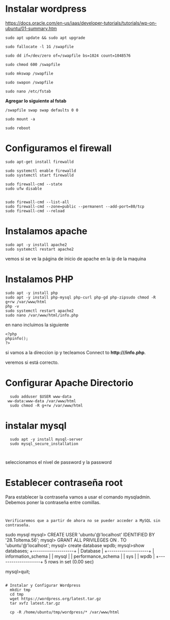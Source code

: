 # Instalar wordpress

https://docs.oracle.com/en-us/iaas/developer-tutorials/tutorials/wp-on-ubuntu/01-summary.htm



```
sudo apt update && sudo apt upgrade

sudo fallocate -l 1G /swapfile

sudo dd if=/dev/zero of=/swapfile bs=1024 count=1048576

sudo chmod 600 /swapfile

sudo mkswap /swapfile

sudo swapon /swapfile

sudo nano /etc/fstab
```
**Agregar lo siguiente al fstab**

```
/swapfile swap swap defaults 0 0
```
```
sudo mount -a

sudo reboot
```

# Configuramos el firewall

```
sudo apt-get install firewalld

sudo systemctl enable firewalld
sudo systemctl start firewalld

sudo firewall-cmd --state
sudo ufw disable


sudo firewall-cmd --list-all
sudo firewall-cmd --zone=public --permanent --add-port=80/tcp
sudo firewall-cmd --reload

```
# Instalamos apache

```
sudo apt -y install apache2
sudo systemctl restart apache2

```
vemos si se ve la página de inicio de apache en la ip de la maquina

# Instalamos PHP

```
sudo apt -y install php
sudo apt -y install php-mysql php-curl php-gd php-zipsudo chmod -R g+rw /var/www/html
php -v
sudo systemctl restart apache2
sudo nano /var/www/html/info.php

```


en nano incluimos la siguiente
```
<?php
phpinfo();
?>
```

si vamos a la direccion ip y tecleamos
Connect to **http://<your-public-ip-address>/info.php**.
  
veremos si está correcto.
  
# Configurar Apache Directorio
  
```
  sudo adduser $USER www-data
 ww-data:www-data /var/www/html
  sudo chmod -R g+rw /var/www/html
  ```
# instalar mysql

```
  sudo apt -y install mysql-server
  sudo mysql_secure_installation
  
  
  ```
  
seleccionamos el nivel de password y la password

  
# Establecer contraseña root

Para establecer la contraseña vamos a usar el comando mysqladmin. Debemos poner la contraseña entre comillas.
```


Verificaremos que a partir de ahora no se pueder acceder a MySQL sin contraseña.
```
sudo mysql
mysql> CREATE USER 'ubuntu'@'localhost' IDENTIFIED BY '28.Toltema.56';
mysql> GRANT ALL PRIVILEGES ON *.* TO 'ubuntu'@'localhost';
mysql> create database wpdb;
mysql>show databases;
+--------------------+
| Database           |
+--------------------+
| information_schema |
| mysql              |
| performance_schema |
| sys                |
| wpdb               |
+--------------------+
5 rows in set (0.00 sec)
  
mysql>quit;
```
  
# Instalar y Configurar Wordpress
  mkdir tmp
  cd tmp
  wget https://wordpress.org/latest.tar.gz
  tar xvfz latest.tar.gz
  
  cp -R /home/ubuntu/tmp/wordpress/* /var/www/html
```

  
